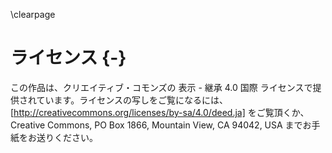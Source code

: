 \clearpage

# ライセンス {-}

この作品は、クリエイティブ・コモンズの 表示 - 継承 4.0 国際 ライセンスで提供されています。ライセンスの写しをご覧になるには、[http://creativecommons.org/licenses/by-sa/4.0/deed.ja] をご覧頂くか、Creative Commons, PO Box 1866, Mountain View, CA 94042, USA までお手紙をお送りください。
